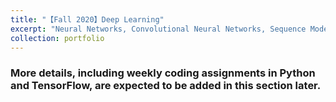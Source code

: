 ```yaml
---
title: "【Fall 2020】Deep Learning"
excerpt: "Neural Networks, Convolutional Neural Networks, Sequence Models and more. <br/><img src='/images/3_cs230.png'>"
collection: portfolio
---
```


### More details, including weekly coding assignments in Python and TensorFlow, are expected to be added in this section later.

